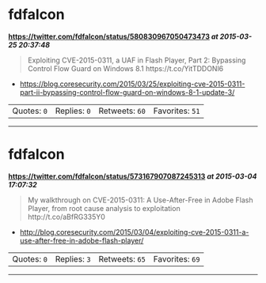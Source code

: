 # fdfalcon
**https://twitter.com/fdfalcon/status/580830967050473473 _at 2015-03-25 20:37:48_**
<blockquote>
Exploiting CVE-2015-0311, a UAF in Flash Player, Part 2: Bypassing Control Flow Guard on Windows 8.1 https://t.co/YitTDDONl6
</blockquote>

* https://blog.coresecurity.com/2015/03/25/exploiting-cve-2015-0311-part-ii-bypassing-control-flow-guard-on-windows-8-1-update-3/

<table><tr>
<td>Quotes: <code>0</code></td>
<td>Replies: <code>0</code></td>
<td>Retweets: <code>60</code></td>
<td>Favorites: <code>51</code></td>
</tr></table>

---

# fdfalcon
**https://twitter.com/fdfalcon/status/573167907087245313 _at 2015-03-04 17:07:32_**
<blockquote>
My walkthrough on CVE-2015-0311: A Use-After-Free in Adobe Flash Player, from root cause analysis to exploitation http://t.co/aBfRG335Y0
</blockquote>

* http://blog.coresecurity.com/2015/03/04/exploiting-cve-2015-0311-a-use-after-free-in-adobe-flash-player/

<table><tr>
<td>Quotes: <code>0</code></td>
<td>Replies: <code>3</code></td>
<td>Retweets: <code>65</code></td>
<td>Favorites: <code>69</code></td>
</tr></table>

---

